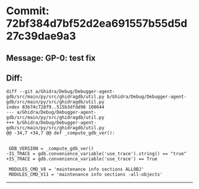 # Commit: 72bf384d7bf52d2ea691557b55d5d27c39dae9a3
## Message: GP-0: test fix
## Diff:
```
diff --git a/Ghidra/Debug/Debugger-agent-gdb/src/main/py/src/ghidragdb/util.py b/Ghidra/Debug/Debugger-agent-gdb/src/main/py/src/ghidragdb/util.py
index 83b74c728f9..515b3dfdd98 100644
--- a/Ghidra/Debug/Debugger-agent-gdb/src/main/py/src/ghidragdb/util.py
+++ b/Ghidra/Debug/Debugger-agent-gdb/src/main/py/src/ghidragdb/util.py
@@ -34,7 +34,7 @@ def _compute_gdb_ver():
 
 
 GDB_VERSION = _compute_gdb_ver()
-IS_TRACE = gdb.convenience_variable('use_trace').string() == "true"
+IS_TRACE = gdb.convenience_variable('use_trace') == True
 
 MODULES_CMD_V8 = 'maintenance info sections ALLOBJ'
 MODULES_CMD_V11 = 'maintenance info sections -all-objects'
```
-----------------------------------
